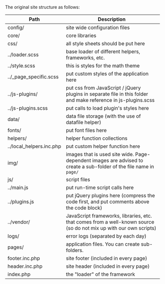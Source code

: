 The original site structure as follows:

Path     | Description
-------- | ---------------
config/  | site wide configuration files
core/    | core libraries
css/     | all style sheets should be put here
 ../loader.scss         | base loader of different helpers, frameworks, etc.
 ../style.scss          | this is styles for the math theme
 ../_page_specific.scss | put custom styles of the application here
 ../js-plugins/         | put css from JavaScript / jQuery plugins in separate file in this folder and make reference in js-plugins.scss
 ../js-plugins.scss     | put calls to load plugin's styles here
data/    | data file storage (with the use of datafile helper)
fonts/   | put font files here
helpers/ | helper function collections
 ../local_helpers.inc.php     | put custom helper function here
img/     | images that is used site wide. Page-dependent images are advised to create a sub-folder of the file name in `page/`
js/      | script files
 ../main.js              | put run-time script calls here
 ../plugins.js           | put jQuery plugins here (compress the code first, and put comments above the code block)
 ../vendor/              | JavaScript frameworks, libraries, etc. that comes from a well-known source (so do not mix up with our own scripts)
logs/    | error logs (separated by each day)
pages/   | application files. You can create sub-folders.
footer.inc.php    | site footer (included in every page)
header.inc.php    | site header (included in every page)
index.php         | the "loader" of the framework
